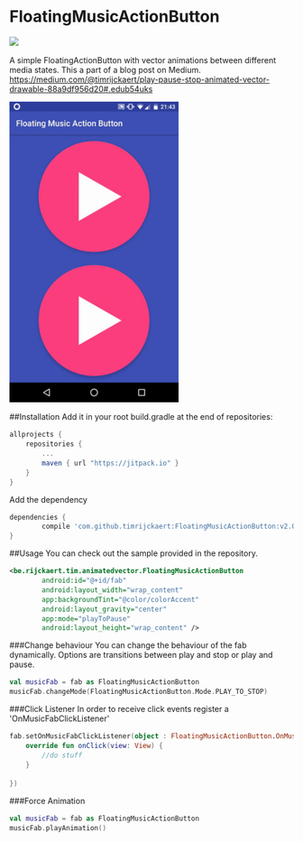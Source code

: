 # FloatingMusicActionButton 
[![](https://jitpack.io/v/timrijckaert/FloatingMusicActionButton.svg)](https://jitpack.io/#timrijckaert/FloatingMusicActionButton)

A simple FloatingActionButton with vector animations between different media states.
This a part of a blog post on Medium.
https://medium.com/@timrijckaert/play-pause-stop-animated-vector-drawable-88a9df956d20#.edub54uks

<img src="sample.gif" width=300></img>

##Installation
Add it in your root build.gradle at the end of repositories:

```gradle
allprojects {
    repositories {
        ...
        maven { url "https://jitpack.io" }
    }
}
```

Add the dependency

```gradle
dependencies {
        compile 'com.github.timrijckaert:FloatingMusicActionButton:v2.0.4'
}
```

##Usage
You can check out the sample provided in the repository.

```xml
<be.rijckaert.tim.animatedvector.FloatingMusicActionButton
        android:id="@+id/fab"
        android:layout_width="wrap_content"
        app:backgroundTint="@color/colorAccent"
        android:layout_gravity="center"
        app:mode="playToPause"
        android:layout_height="wrap_content" />
```

###Change behaviour
You can change the behaviour of the fab dynamically.
Options are transitions between play and stop or play and pause.

```kotlin
val musicFab = fab as FloatingMusicActionButton
musicFab.changeMode(FloatingMusicActionButton.Mode.PLAY_TO_STOP)
```

###Click Listener
In order to receive click events register a 'OnMusicFabClickListener'

```kotlin
fab.setOnMusicFabClickListener(object : FloatingMusicActionButton.OnMusicFabClickListener {
    override fun onClick(view: View) {
        //do stuff
    }

})
```

###Force Animation

```kotlin
val musicFab = fab as FloatingMusicActionButton
musicFab.playAnimation()
```
